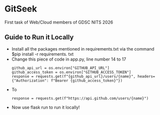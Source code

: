 # GitSeek
First task of Web/Cloud members of GDSC NITS 2026

## Guide to Run it Locally
- Install all the packages mentioned in requirements.txt via the command $pip install -r requirements. txt
- Change this piece of code in app.py, line number 14 to 17
  ```
  github_api_url = os.environ["GITHUB_API_URL"]
  github_access_token = os.environ["GITHUB_ACCESS_TOKEN"]
  response = requests.get(f"{github_api_url}/users/{name}", headers={"Authorization": f"Bearer {github_access_token}"})
  ```
- To
  ```
  response = requests.get(f"https://api.github.com/users/{name}")
  ```
- Now use flask run to run it locally!

